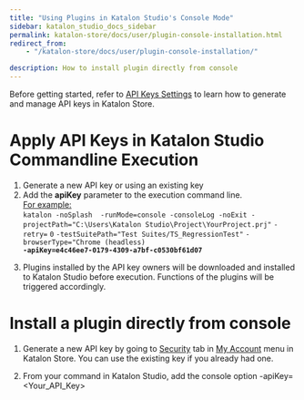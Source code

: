 ```yaml
---
title: "Using Plugins in Katalon Studio's Console Mode"
sidebar: katalon_studio_docs_sidebar
permalink: katalon-store/docs/user/plugin-console-installation.html
redirect_from:
    - "/katalon-store/docs/user/plugin-console-installation/"

description: How to install plugin directly from console
---
```


Before getting started, refer to [API Keys Settings](https://docs.katalon.com/katalon-store/docs/user/API-key.html) to learn how to generate and manage API keys in Katalon Store.

# Apply API Keys in Katalon Studio Commandline Execution


1.  Generate a new API key or using an existing key
2.  Add the **apiKey** parameter to the execution command line. \
<span style="text-decoration:underline;">For example:</span> \
`katalon -noSplash  -runMode=console -consoleLog -noExit -projectPath="C:\Users\Katalon Studio\Project\YourProject.prj"` `-retry=` `0` `-testSuitePath="Test Suites/TS_RegressionTest"` <code>-browserType="Chrome (headless) <strong>-apiKey=e4c46ee7-0179-4309-a7bf-c0530bf61d07 \
</strong></code>
3.  Plugins installed by the API key owners will be downloaded and installed to Katalon Studio before execution. Functions of the plugins will be triggered accordingly. 

# Install a plugin directly from console

1. Generate a new API key by going to [Security](https://store.katalon.com/account#security-content) tab in [My Account](https://store.katalon.com/account) menu in Katalon Store. You can use the existing key if you already had one.

2. From your command in Katalon Studio, add the console option -apiKey=<Your_API_Key>
